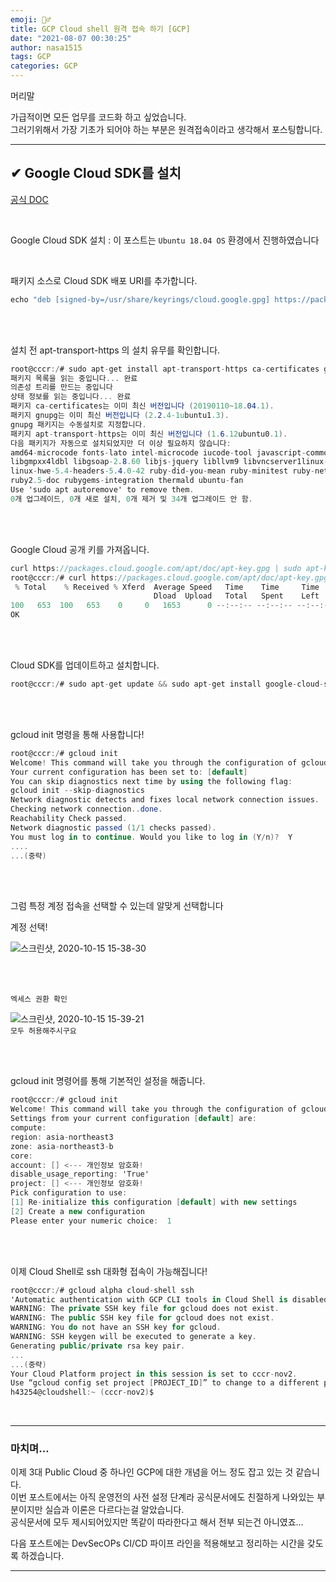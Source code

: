 ```yaml
---
emoji: 🤦‍♂️
title: GCP Cloud shell 원격 접속 하기 [GCP]
date: "2021-08-07 00:30:25"
author: nasa1515
tags: GCP
categories: GCP
---
```



머리말  

가급적이면 모든 업무를 코드화 하고 싶었습니다.  
그러기위해서 가장 기초가 되어야 하는 부분은 원격접속이라고 생각해서 포스팅합니다.

---


## ✔ Google Cloud SDK를 설치

[공식 DOC](https://cloud.google.com/sdk/docs/downloads-apt-get?hl=ko)

<br/>

Google Cloud SDK 설치 : 이 포스트는 ``Ubuntu 18.04 OS`` 환경에서 진행하였습니다


<br/>

패키지 소스로 Cloud SDK 배포 URI를 추가합니다.


```cs
echo "deb [signed-by=/usr/share/keyrings/cloud.google.gpg] https://packages.cloud.google.com/apt cloud-sdk main" | sudo tee -a /etc/apt/sources.list.d/google-cloud-sdk.list
```

<br/>
<br/>

설치 전 apt-transport-https 의 설치 유무를 확인합니다.



```cs
root@cccr:/# sudo apt-get install apt-transport-https ca-certificates gnupg
패키지 목록을 읽는 중입니다... 완료
의존성 트리를 만드는 중입니다       
상태 정보를 읽는 중입니다... 완료
패키지 ca-certificates는 이미 최신 버전입니다 (20190110~18.04.1).
패키지 gnupg는 이미 최신 버전입니다 (2.2.4-1ubuntu1.3).
gnupg 패키지는 수동설치로 지정합니다.
패키지 apt-transport-https는 이미 최신 버전입니다 (1.6.12ubuntu0.1).
다음 패키지가 자동으로 설치되었지만 더 이상 필요하지 않습니다:
amd64-microcode fonts-lato intel-microcode iucode-tool javascript-common libfwup1libgmp-dev
libgmpxx4ldbl libgsoap-2.8.60 libjs-jquery libllvm9 libvncserver1linux-headers-generic-hwe-18.04
linux-hwe-5.4-headers-5.4.0-42 ruby-did-you-mean ruby-minitest ruby-net-telnetruby-power-assert
ruby2.5-doc rubygems-integration thermald ubuntu-fan
Use 'sudo apt autoremove' to remove them.
0개 업그레이드, 0개 새로 설치, 0개 제거 및 34개 업그레이드 안 함.
```

<br/>
<br/>

Google Cloud 공개 키를 가져옵니다.


```cs
curl https://packages.cloud.google.com/apt/doc/apt-key.gpg | sudo apt-key --keyring/usr/share/keyrings/cloud.google.gpg add -
root@cccr:/# curl https://packages.cloud.google.com/apt/doc/apt-key.gpg | sudoapt-key --keyring /usr/share/keyrings/cloud.google.gpg add -
 % Total    % Received % Xferd  Average Speed   Time    Time     Time  Current
                                Dload  Upload   Total   Spent    Left  Speed
100   653  100   653    0     0   1653      0 --:--:-- --:--:-- --:--:--  1653
OK
```

<br/>
<br/>

Cloud SDK를 업데이트하고 설치합니다.  


```cs
root@cccr:/# sudo apt-get update && sudo apt-get install google-cloud-sdk
```

<br/>
<br/>

gcloud init 명령을 통해 사용합니다!

```cs
root@cccr:/# gcloud init
Welcome! This command will take you through the configuration of gcloud.
Your current configuration has been set to: [default]
You can skip diagnostics next time by using the following flag:
gcloud init --skip-diagnostics
Network diagnostic detects and fixes local network connection issues.
Checking network connection..done.                                                                 
Reachability Check passed.
Network diagnostic passed (1/1 checks passed).
You must log in to continue. Would you like to log in (Y/n)?  Y
....
...(중략)
```

<br/>
<br/>

그럼 특정 계정 접속을 선택할 수 있는데 알맞게 선택합니다  


계정 선택!  

![스크린샷, 2020-10-15 15-38-30](https://user-images.githubusercontent.com/69498804/96085929-7c9acf80-0efc-11eb-9f5d-0e592ecf1ba9.png)

<br/>
<br/>

``엑세스 권환 확인``

![스크린샷, 2020-10-15 15-39-21](https://user-images.githubusercontent.com/69498804/96086021-9b00cb00-0efc-11eb-95fa-10e2dea32d93.png)    
    ``모두 허용해주시구요``

<br/>
<br/>


gcloud init 명령어를 통해 기본적인 설정을 해줍니다.

```cs
root@cccr:/# gcloud init
Welcome! This command will take you through the configuration of gcloud.
Settings from your current configuration [default] are:
compute:
region: asia-northeast3
zone: asia-northeast3-b
core:
account: [] <--- 개인정보 암호화!
disable_usage_reporting: 'True'
project: [] <--- 개인정보 암호화!
Pick configuration to use:
[1] Re-initialize this configuration [default] with new settings 
[2] Create a new configuration
Please enter your numeric choice:  1
```

<br/>
<br/>

이제 Cloud Shell로 ssh 대화형 접속이 가능해집니다!

```cs
root@cccr:/# gcloud alpha cloud-shell ssh
'Automatic authentication with GCP CLI tools in Cloud Shell is disabled. To enable,please rerun command with `--authorize-session` flag.
WARNING: The private SSH key file for gcloud does not exist.
WARNING: The public SSH key file for gcloud does not exist.
WARNING: You do not have an SSH key for gcloud.
WARNING: SSH keygen will be executed to generate a key.
Generating public/private rsa key pair.
...
...(중략)
Your Cloud Platform project in this session is set to cccr-nov2.
Use “gcloud config set project [PROJECT_ID]” to change to a different project.
h43254@cloudshell:~ (cccr-nov2)$ 
```

<br/>

---

### 마치며…  

이제 3대 Public Cloud 중 하나인 GCP에 대한 개념을 어느 정도 잡고 있는 것 같습니다.  
이번 포스트에서는 아직 운영전의 사전 설정 단계라 공식문서에도 친절하게 나와있는 부분이지만 실습과 이론은 다르다는걸 알았습니다.  
공식문서에 모두 제시되어있지만 똑같이 따라한다고 해서 전부 되는건 아니였죠...  

다음 포스트에는 DevSecOPs CI/CD 파이프 라인을 적용해보고 정리하는 시간을 갖도록 하겠습니다.


---

```toc
```